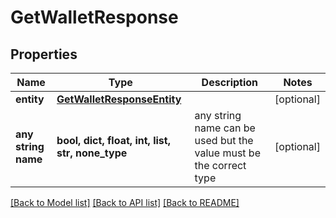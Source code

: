 # GetWalletResponse


## Properties
Name | Type | Description | Notes
------------ | ------------- | ------------- | -------------
**entity** | [**GetWalletResponseEntity**](GetWalletResponseEntity.md) |  | [optional] 
**any string name** | **bool, dict, float, int, list, str, none_type** | any string name can be used but the value must be the correct type | [optional]

[[Back to Model list]](../README.md#documentation-for-models) [[Back to API list]](../README.md#documentation-for-api-endpoints) [[Back to README]](../README.md)


